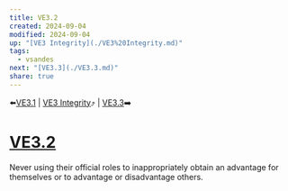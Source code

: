```yaml
---
title: VE3.2
created: 2024-09-04
modified: 2024-09-04
up: "[VE3 Integrity](./VE3%20Integrity.md)"
tags:
  - vsandes
next: "[VE3.3](./VE3.3.md)"
share: true
---
```

⬅️[VE3.1](./VE3.1.md) | [VE3 Integrity](./VE3%20Integrity.md)⤴️ | [VE3.3](./VE3.3.md)➡️
# [VE3.2](VE3.2.md)
Never using their official roles to inappropriately obtain an advantage for themselves or to advantage or disadvantage others.
